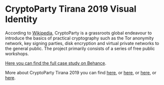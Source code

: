 # CryptoParty Tirana 2019 Visual Identity

According to [Wikipedia](https://en.wikipedia.org/wiki/CryptoParty), CryptoParty is a grassroots global endeavour to introduce the basics of practical cryptography such as the Tor anonymity network, key signing parties, disk encryption and virtual private networks to the general public. The project primarily consists of a series of free public workshops.

[Here you can find the full case study on Behance](https://www.behance.net/gallery/87953591/CryptoParty-Tirana-2019).

More about CryptoParty Tirana 2019 you can find [here](https://wiki.openlabs.cc/faqja/CryptoParty_Tirana_2019), or [here](https://wiki.openlabs.cc/faqja/CryptoParty_Tirana_2019), or [here](https://openlabs.cc/open-labs-me-mbeshtetjen-e-hack42-organizojne-cryptoparty-tirana-2019/), or [here](https://forum.openlabs.cc/t/cryptoparty-tirana-2019/1917).
